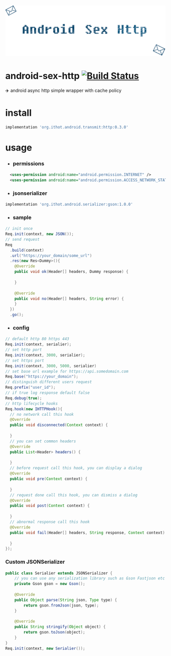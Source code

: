 # ![android-sex-http](static/icon.png)

# android-sex-http [![Build Status](https://travis-ci.org/dtboy1995/android-sex-http.svg?branch=master)](https://travis-ci.org/dtboy1995/android-sex-http)
:airplane: android async http simple wrapper with cache policy

# install
```gradle
implementation 'org.ithot.android.transmit:http:0.3.0'
```

# usage
- ### permissions
```xml
  <uses-permission android:name="android.permission.INTERNET" />
  <uses-permission android:name="android.permission.ACCESS_NETWORK_STATE" />
```
- ### jsonserializer
```gradle
implementation 'org.ithot.android.serializer:gson:1.0.0'
```
- ### sample
```java
// init once
Req.init(context, new JSON());
// send request
Req
  .build(context)
  .url("https://your_domain/some_url")
  .res(new Res<Dummy>(){
    @Override
    public void ok(Header[] headers, Dummy response) {

    }

    @Override
    public void no(Header[] headers, String error) {
    }
  })
  .go();
```
- ### config
```java
// default http 80 https 443
Req.init(context, serialier);
// set http port
Req.init(context, 3000, serialier);
// set https port
Req.init(context, 3000, 5000, serialier)
// set base url example for https://api.somedomain.com
Req.base("https://your_domain");
// distinguish different users request
Req.prefix("user_id");
// if true log response default false
Req.debug(true);
// http lifecycle hooks
Req.hook(new IHTTPHook(){
  // no network call this hook
  @Override
  public void disconnected(Context context) {

  }
  // you can set common headers
  @Override
  public List<Header> headers() {

  }
  // before request call this hook, you can display a dialog
  @Override
  public void pre(Context context) {

  }
  // request done call this hook, you can dismiss a dialog
  @Override
  public void post(Context context) {

  }
  // abnormal response call this hook
  @Override
  public void fail(Header[] headers, String response, Context context) {

  }
});
```

### Custom JSONSerializer
```java
public class Serialier extends JSONSerializer {
    // you can use any serialization library such as Gson Fastjson etc example below
    private Gson gson = new Gson();

    @Override
    public Object parse(String json, Type type) {
        return gson.fromJson(json, type);
    }

    @Override
    public String stringify(Object object) {
        return gson.toJson(object);
    }
}
Req.init(context, new Serialier());
```
